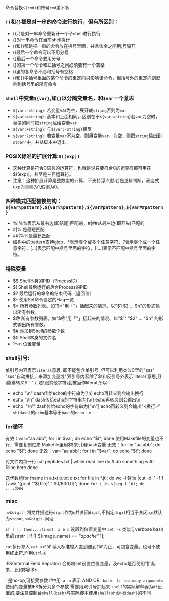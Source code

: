 命令替换`$(cmd)`和符号``cmd``差不多

### `()`和`{}`都是对一串的命令进行执行，但有所区别：
- ()只是对一串命令重新开一个子shell进行执行
- {}对一串命令在当前shell执行
- ()和{}都是把一串的命令放在括号里面，并且命令之间用;号隔开
- ()最后一个命令可以不用分号
- {}最后一个命令要用分号
- {}的第一个命令和左括号之间必须要有一个空格
- ()里的各命令不必和括号有空格
- ()和{}中括号里面的某个命令的重定向只影响该命令，但括号外的重定向则影响到括号里的所有命令

### `shell`中变量`${var}`,加`{}`以分隔变量名，和`$var`一个意思
- `${var:-string}`: 若变量var为空，展开成`string`否则为`var`
- `${var:=string}`: 基本和上面相同，区别在于`${var:=string}`若`var`为空时，替换的同时把`string`赋给变量`var`
- `${var:+string}`: 与`${var:-string}`相反
- `${var:?string}`: 若变量`var`不为空，则用变量`var`，为空，则把`string`输出到`stderr`中，并从脚本中退出。

### POSIX标准的扩展计算:`$((exp))`
- 这种计算是符合C语言的运算符，也就是说只要符合C的运算符都可用在$((exp))，甚至是三目运算符。
- 注意：这种扩展计算是整数型的计算，不支持浮点型.若是逻辑判断，表达式exp为真则为1,假则为0。

### 四种模式匹配替换结构：`${var%pattern},${var%%pattern},${var#pattern},${var##pattern}`
- %|%%表示从最右边(即结尾)匹配的，#|##从最左边(即开头)匹配的
- #|%  是最短匹配
- ##|%%是最长匹配
- 结构中的pattern支持glob，*表示零个或多个任意字符，?表示零个或一个任意字符，[...]表示匹配中括号里面的字符，[!...]表示不匹配中括号里面的字符。

### 特殊变量
- $$  Shell本身的PID（ProcessID）
- $!  Shell最后运行的后台Process的PID
- $?  最后运行的命令的结束代码（返回值）
- $-  使用Set命令设定的Flag一览
- $*  所有参数列表。如"$*"用「"」括起来的情况、以"$1 $2 … $n"的形式输出所有参数。
- $@  所有参数列表。如"$@"用「"」括起来的情况、以"$1" "$2" … "$n" 的形式输出所有参数。
- $#  添加到Shell的参数个数
- $0  Shell本身的文件名
- $1～$n 位置变量

### shell引号:
单引号内容表示`literal`意思, 即不能包含单引号, 但可以利用类似C里的"sss" "sss"自动拼接，来添加变量或‘
双引号内容除了$\和反引号外表示`literal`意思,且\能够转义$ ` " \ <newline>,若\跟其他字符\会被当作literal
所以:
- echo "\\n"  dash传给echo的字符串为[\n]    echo再转义则会输出换行
- echo "\\\n" dash传给echo的字符串为[\\n]   echo再转义则会输出\n
- echo '"\n"' dash传给echo的字符串为["\n"]  echo再转义则会输出"<换行>"
`sh(dash)`的`echo`基本等于`bash`的`echo -e`

### for循环
有效：var="aa abb"; for i in $var; do echo "$i"; done
    使用Makefile的变量也不行，需要复制过来
    Makefile里用$$来引用bash变量
无效：for i in "aa abb"; do echo "$i"; done
无效：var="aa abb"; for i in "$var"; do echo "$i"; done

对文件内每一行
cat peptides.txt | while read line
do
    # do something with $line here
done

迭代数组for fname in a.txt b.txt c.txt
for file in *.jtl; do
    wc -l $file |cut -d' ' -f 1 | awk '{print "'${file}'  "  $0/600.0}';
done
`for i in $(seq 1 10); do ...;done`

### misc
`n>&digit-` 将文件描述符`digit`作为`n`并关闭`digit`,不指定`digit`相当于关闭`n`,`n`默认为`stdout`,`n<&digit-`同理

`if [ ]; then...;fi`
`set  a b c` 设置到位置变量中
`set -x` 类似与verbose
bash里的strstr：if [[ ${image_name} == *"apache"* ]];

`cat`多行导入
`cat <<EOF` 读入标准输入直到遇到`EOF`为止，可包含变量。也可不使用终止符,而用`Ctrl-D`

IFS(Internal Field Seprator) 会影响set设置位置变量，及echo是否使用”扩起来，比如$@ $*

: 是no-op,可接受参数
if中用`-a` `-o` 表示 AND OR
`-bash: [: too many arguments`  使用的变量被IFS拆分为多个参数 需要用双引号扩起来
`shell`的实际解释器为`#!`设置的,要注意控制台`shell(bash)`与实际脚本使用`shell(sh或叫做dash)`的不同
